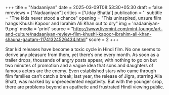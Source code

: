 +++
title = "Nadaaniyan"
date = 2025-03-09T08:53:30+05:30
draft = false
mreviews = ["Nadaaniyan"]
critics = ['Uday Bhatia']
publication = ''
subtitle = "The kids never stood a chance"
opening = "This uninspired, unsure film hangs Khushi Kapoor and Ibrahim Ali Khan out to dry"
img = 'nadaaniyan-9.png'
media = 'print'
source = "https://www.livemint.com/mint-lounge/art-and-culture/nadaaniyan-review-film-khushi-kapoor-ibrahim-ali-khan-shauna-gautam-11741324526434.html"
score = 2
+++

Star kid releases have become a toxic cycle in Hindi film. No one seems to derive any pleasure from them, yet there’s one every month. As soon as a trailer drops, thousands of angry posts appear, with nothing to go on but two minutes of promotion and a vague idea that sons and daughters of famous actors are the enemy. Even established stars who came through film families can’t catch a break; last year, the release of Jigra, starring Alia Bhatt, was marked by unprecedented negativity. But with the younger crop, there are problems beyond an apathetic and frustrated Hindi viewing public.
